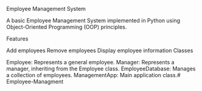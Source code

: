 Employee Management System

A basic Employee Management System implemented in Python using Object-Oriented Programming (OOP) principles.

Features

Add employees
Remove employees
Display employee information
Classes

Employee: Represents a general employee.
Manager: Represents a manager, inheriting from the Employee class.
EmployeeDatabase: Manages a collection of employees.
ManagementApp: Main application class.# Employee-Managment
